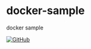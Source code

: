 # docker-sample
docker sample

[![GitHub](https://img.shields.io/github/license/mashape/apistatus.svg)](https://github.com/BurhanH/docker-sample/blob/master/LICENSE)
